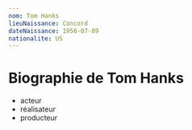 ```yaml
---
nom: Tom Hanks
lieuNaissance: Concord
dateNaissance: 1956-07-09
nationalite: US
---
```


# Biographie de Tom Hanks

- acteur
- réalisateur
- producteur
